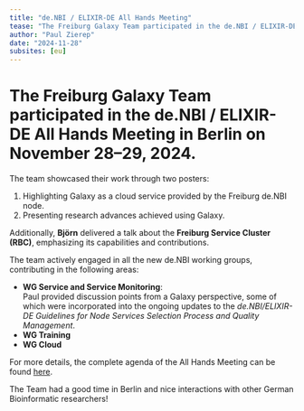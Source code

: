 ```yaml
---
title: "de.NBI / ELIXIR-DE All Hands Meeting"
tease: "The Freiburg Galaxy Team participated in the de.NBI / ELIXIR-DE All Hands Meeting"
author: "Paul Zierep"
date: "2024-11-28"
subsites: [eu]
---
```


# The Freiburg Galaxy Team participated in the **de.NBI / ELIXIR-DE All Hands Meeting** in Berlin on November 28–29, 2024.  

The team showcased their work through two posters:  
1. Highlighting Galaxy as a cloud service provided by the Freiburg de.NBI node.  
2. Presenting research advances achieved using Galaxy.  

Additionally, **Björn** delivered a talk about the **Freiburg Service Cluster (RBC)**, emphasizing its capabilities and contributions.  

The team actively engaged in all the new de.NBI working groups, contributing in the following areas:  
- **WG Service and Service Monitoring**:  
  Paul provided discussion points from a Galaxy perspective, some of which were incorporated into the ongoing updates to the *de.NBI/ELIXIR-DE Guidelines for Node Services Selection Process and Quality Management*.  
- **WG Training**  
- **WG Cloud**  

For more details, the complete agenda of the All Hands Meeting can be found [here](https://www.denbi.de/images/Events/Agendaentwurf_All_Hands_2024_V6.pdf).  

The Team had a good time in Berlin and nice interactions with other German Bioinformatic researchers!

